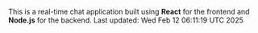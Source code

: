 This is a real-time chat application built using **React** for the frontend and **Node.js** for the backend.
Last updated: Wed Feb 12 06:11:19 UTC 2025
